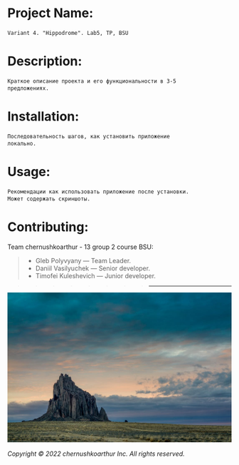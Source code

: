 # Project Name:
    Variant 4. "Hippodrome". Lab5, TP, BSU
# Description:
    Краткое описание проекта и его функциональности в 3-5
    предложениях.
# Installation:
    Последовательность шагов, как установить приложение
    локально.
# Usage:
    Рекомендации как использовать приложение после установки.
    Может содержать скриншоты.
# Contributing:
Team chernushkoarthur - 13 group 2 course BSU:

>- Gleb Polyvyany     — Team Leader. 
>- Daniil Vasilyuchek  — Senior developer.
>- Timofei Kuleshevich — Junior developer.

>>>>>>>>*** 

![An old rock in the desert](/img/shiprock.jpg "Shiprock, New Mexico by Beau Rogers")

*Copyright © 2022 chernushkoarthur Inc. All rights reserved.*
